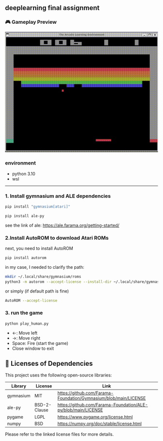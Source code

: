 ## deeplearning final assignment

### 🎮 Gameplay Preview

![Breakout gameplay](movie/blockgame.gif)

### environment

- python 3.10
- wsl

---
### 1. Install gymnasium and ALE dependencies

```bash
pip install "gymnasium[atari]"
```

```bash
pip install ale-py
```
see the link of ale:
https://ale.farama.org/getting-started/


### 2.Install AutoROM to download Atari ROMs
next, you need to install AutoROM

```bash
pip install autorom
```


in my case, I needed to clarify the path:
```bash
mkdir ~/.local/share/gymnasium/roms
python3 -m autorom --accept-license --install-dir ~/.local/share/gymnasium/roms
```

or simply (if default path is fine)
```bash
AutoROM --accept-license
```

### 3. run the game

```bash
python play_human.py
```

- ←: Move left
- →: Move right
- Space: Fire (start the game)
- Close window to exit


## 📄 Licenses of Dependencies

This project uses the following open-source libraries:

| Library       | License         | Link                                 |
|---------------|------------------|--------------------------------------|
| gymnasium     | MIT              | https://github.com/Farama-Foundation/Gymnasium/blob/main/LICENSE |
| ale-py        | BSD-2-Clause     | https://github.com/Farama-Foundation/ALE-py/blob/main/LICENSE      |
| pygame        | LGPL             | https://www.pygame.org/license.html                                 |
| numpy         | BSD              | https://numpy.org/doc/stable/license.html                           |

Please refer to the linked license files for more details.
